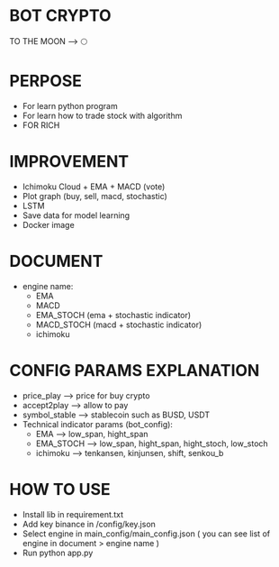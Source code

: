 # BOT CRYPTO 
  TO THE MOON --> 🌕
&nbsp;
&nbsp;
&nbsp;
# PERPOSE
- For learn python program
- For learn how to trade stock with algorithm
- FOR RICH
&nbsp;
&nbsp;
&nbsp;
# IMPROVEMENT
- Ichimoku Cloud + EMA + MACD (vote)
- Plot graph (buy, sell, macd, stochastic)
- LSTM
- Save data for model learning
- Docker image
&nbsp;
&nbsp;
&nbsp;
# DOCUMENT 
- engine name:
  - EMA
  - MACD
  - EMA_STOCH (ema + stochastic indicator)
  - MACD_STOCH (macd + stochastic indicator)
  - ichimoku
&nbsp;
&nbsp;
&nbsp;
# CONFIG PARAMS EXPLANATION
- price_play --> price for buy crypto
- accept2play --> allow to pay
- symbol_stable --> stablecoin such as BUSD, USDT
&nbsp;
- Technical indicator params (bot_config):
  - EMA --> low_span, hight_span
  - EMA_STOCH --> low_span, hight_span, hight_stoch, low_stoch
  - ichimoku --> tenkansen, kinjunsen, shift, senkou_b 
&nbsp;
&nbsp;
&nbsp;
# HOW TO USE
- Install lib in requirement.txt
- Add key binance in /config/key.json 
- Select engine in main_config/main_config.json ( you can see list of engine in document > engine name )
- Run python app.py


